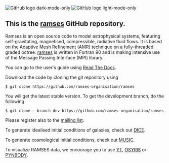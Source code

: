 [1]: https://ramses-organisation.readthedocs.io/en/latest
[5]: https://bitbucket.org/vperret/dice
[6]: https://bitbucket.org/ohahn/music
[7]: https://github.com/osyris-project/osyris
[8]: https://github.com/pynbody/pynbody
[9]: https://yt-project.org

![GitHub logo dark-mode-only](./doc/img/full_project_logo_dark.svg#gh-dark-mode-only)
![GitHub logo light-mode-only](./doc/img/full_project_logo.svg#gh-light-mode-only)

## This is the [ramses](https://github.com/ramses-organisation/ramses/) GitHub repository.

Ramses is an open source code to model astrophysical systems, featuring self-gravitating, magnetised, compressible, radiative fluid flows. It is based  on the Adaptive Mesh Refinement (AMR)  technique on a  fully-threaded graded octree.
[ramses](https://github.com/ramses-organisation/ramses/) is written in  Fortran 90 and is making intensive use of the Message Passing Interface (MPI) library.

You can go to the user's guide using [Read The Docs][1].

Download the code by cloning the git repository using
```
$ git clone https://github.com/ramses-organisation/ramses
```
You will get the latest stable version. To get the development branch, do the following
```
$ git clone --branch dev https://github.com/ramses-organisation/ramses
```
Please register also to the [mailing list](http://groups.google.com/group/ramses_users).

To generate idealised initial conditions of galaxies, check out [DICE][5].

To generate cosmological initial conditions, check out [MUSIC][6].

To visualize RAMSES data, we encourage you to use [YT][9], [OSYRIS][7] or [PYNBODY][8].
